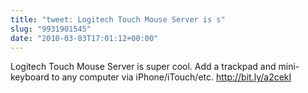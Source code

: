 ```yaml
---
title: "tweet: Logitech Touch Mouse Server is s"
slug: "9931901545"
date: "2010-03-03T17:01:12+00:00"
---
```

Logitech Touch Mouse Server is super cool. Add a trackpad and mini-keyboard to any computer via iPhone/iTouch/etc. http://bit.ly/a2cekI